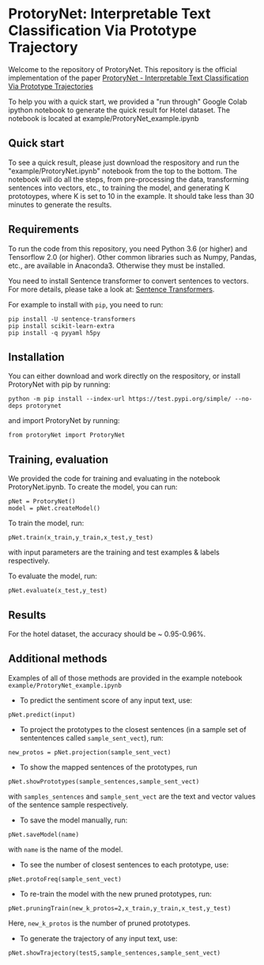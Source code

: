 # ProtoryNet: Interpretable Text Classification Via Prototype Trajectory

Welcome to the repository of ProtoryNet. This repository is the official implementation of the paper [ProtoryNet - Interpretable Text Classification Via Prototype Trajectories](https://www.jmlr.org/papers/v24/21-0899.html)

To help you with a quick start, we provided a "run through" Google Colab ipython notebook to generate the quick result for Hotel dataset. The notebook is located at example/ProtoryNet_example.ipynb

## Quick start
To see a quick result, please just download the respository and run the "example/ProtoryNet.ipynb" notebook from the top to the bottom. The notebook will do all the steps, from pre-processing the data, transforming sentences into vectors, etc., to training the model, and generating K prototoypes, where K is set to 10 in the example. It should take less than 30 minutes to generate the results.


## Requirements

To run the code from this repository, you need Python 3.6 (or higher) and Tensorflow 2.0 (or higher). Other common libraries such as Numpy, Pandas, etc., are available in Anaconda3. Otherwise they must be installed. 

You need to install Sentence transformer to convert sentences to vectors. For more details, please take a look at: [Sentence Transformers](https://github.com/UKPLab/sentence-transformers). 

For example to install with ``` pip ```, you need to run:

  ```
  pip install -U sentence-transformers
  pip install scikit-learn-extra
  pip install -q pyyaml h5py
  ```
## Installation

You can either download and work directly on the respository, or install ProtoryNet with pip by running:

```
python -m pip install --index-url https://test.pypi.org/simple/ --no-deps protorynet
```
and import ProtoryNet by running:

```
from protoryNet import ProtoryNet
```
## Training, evaluation 

We provided the code for training and evaluating in the notebook ProtoryNet.ipynb. To create the model, you can run:

```
pNet = ProtoryNet()
model = pNet.createModel()
```
To train the model, run:

```
pNet.train(x_train,y_train,x_test,y_test)
```
with input parameters are the training and test examples & labels respectively.

To evaluate the model, run:
```
pNet.evaluate(x_test,y_test)
```

## Results

For the hotel dataset, the accuracy should be ~ 0.95-0.96%.

## Additional methods

Examples of all of those methods are provided in the example notebook ```example/ProtoryNet_example.ipynb```
* To predict the sentiment score of any input text, use:
```
pNet.predict(input)
```
* To project the prototypes to the closest sentences (in a sample set of sententences called ```sample_sent_vect```), run:
```
new_protos = pNet.projection(sample_sent_vect)
```
* To show the mapped sentences of the prototypes, run
```
pNet.showPrototypes(sample_sentences,sample_sent_vect)
```
with ```samples_sentences``` and ```sample_sent_vect``` are the text and vector values of the sentence sample respectively.

* To save the model manually, run:
```
pNet.saveModel(name)
```
with ```name``` is the name of the model.

* To see the number of closest sentences to each prototype, use:
```
pNet.protoFreq(sample_sent_vect)
```
* To re-train the model with the new pruned prototypes, run:
```
pNet.pruningTrain(new_k_protos=2,x_train,y_train,x_test,y_test)
```
Here, ```new_k_protos``` is the number of pruned prototypes.

* To generate the trajectory of any input text, use:
```
pNet.showTrajectory(testS,sample_sentences,sample_sent_vect)
```



